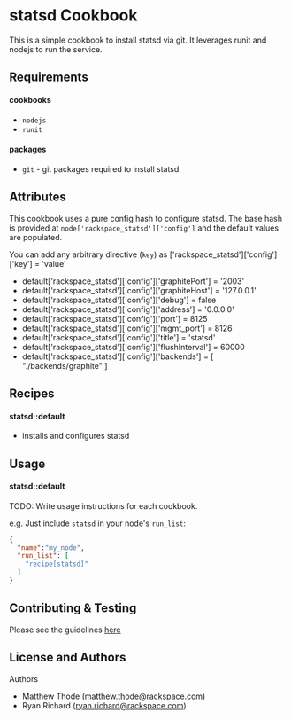 statsd Cookbook
===============
This is a simple cookbook to install statsd via git. It leverages runit and nodejs to run the service.

Requirements
------------
#### cookbooks
- `nodejs`
- `runit`

#### packages
- `git` - git packages required to install statsd

Attributes
----------
This cookbook uses a pure config hash to configure statsd. The base hash is provided at `node['rackspace_statsd']['config']` and the default values are populated.

You can add any arbitrary directive (`key`) as ['rackspace_statsd']['config']['key'] = 'value'

- default['rackspace_statsd']['config']['graphitePort'] = '2003'
- default['rackspace_statsd']['config']['graphiteHost'] = '127.0.0.1'
- default['rackspace_statsd']['config']['debug'] = false
- default['rackspace_statsd']['config']['address'] = '0.0.0.0'
- default['rackspace_statsd']['config']['port'] = 8125
- default['rackspace_statsd']['config']['mgmt_port'] = 8126
- default['rackspace_statsd']['config']['title'] = 'statsd'
- default['rackspace_statsd']['config']['flushInterval'] = 60000
- default['rackspace_statsd']['config']['backends'] = [ "./backends/graphite" ]

Recipes
-------
#### statsd::default
- installs and configures statsd

Usage
-----
#### statsd::default
TODO: Write usage instructions for each cookbook.

e.g.
Just include `statsd` in your node's `run_list`:

```json
{
  "name":"my_node",
  "run_list": [
    "recipe[statsd]"
  ]
}
```

Contributing & Testing
----------------------
Please see the guidelines [here](https://github.com/rackspace-cookbooks/contributing/blob/master/CONTRIBUTING.md)

License and Authors
-------------------
Authors 
- Matthew Thode (<matthew.thode@rackspace.com>)
- Ryan Richard (<ryan.richard@rackspace.com>)

